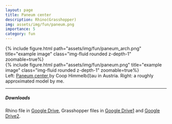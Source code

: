 ```yaml
---
layout: page
title: Paneum center
description: Rhino(Grasshopper)
img: assets/img/fun/paneum.png
importance: 5
category: fun
---
```


<div class="row">
    <div class="col-sm mt-3 mt-md-0">
        {% include figure.html path="assets/img/fun/paneum_arch.png" title="example image" class="img-fluid rounded z-depth-1" zoomable=true%}
    </div> 
    <div class="col-sm mt-3 mt-md-0">
        {% include figure.html path="assets/img/fun/paneum.png" title="example image" class="img-fluid rounded z-depth-1" zoomable=true%}
    </div> 
</div>
<div class="caption">
    Left: <a href="https://www.archdaily.com/881743/paneum-center-coop-himmelb-l-au" target="\_blank"> Paneum center </a> by Coop Himmelb(l)au in Austria.
    Right: a roughly approximated model by me.
</div>

------
##### <i class='fas fa-download'>**Downloads**</i>
Rhino file in [Google Drive](https://drive.google.com/file/d/1o1TT66RaNbsNk2lGqvK5OGrikH4l-Jq-/view?usp=sharing), Grasshopper files in [Google Drive1](https://drive.google.com/file/d/18TSV-vHOfrdbgu6KuIWc0_3qwHB4RunU/view?usp=sharing) and [Google Drive2](https://drive.google.com/file/d/17iRGHK6LJtjJphZuqud8aP2OPYF4Bv42/view?usp=sharing).